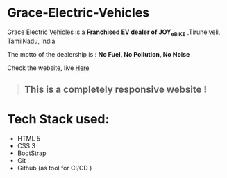 # Grace-Electric-Vehicles
Grace Electric Vehicles is a  **Franchised EV dealer of JOY<sub>eBIKE</sub>**   ,Tirunelveli, TamilNadu, India

The motto of the dealership is :
 **No Fuel, No Pollution, No Noise**
 
 Check the website, live [Here](https://yogeshnick.github.io/Grace-Electric-Vehicles/)

 > ## This is a completely responsive website !

# Tech Stack used:
+ HTML 5
+ CSS 3
+ BootStrap
+ Git
+ Github (as tool for CI/CD )
